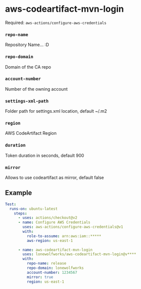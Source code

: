 # aws-codeartifact-mvn-login
Required: `aws-actions/configure-aws-credentials`

### `repo-name`
Repository Name... :D

### `repo-domain`
Domain of the CA repo

### `account-number`
Number of the owning account

### `settings-xml-path`
Folder path for settings.xml location, default ~/.m2

### `region`
AWS CodeArtifact Region

### `duration`
Token duration in seconds, default 900

### `mirror`
Allows to use codeartifact as mirror, default false




## Example

```yml
Test:
  runs-on: ubuntu-latest
    steps:
      - uses: actions/checkout@v2
      - name: Configure AWS Credentials
        uses: aws-actions/configure-aws-credentials@v1
        with:
          role-to-assume: arn:aws:iam::*****
          aws-region: us-east-1
          
      - name: aws-codeartifact-mvn-login
        uses: lonewolfworks/aws-codeartifact-mvn-login@v****
        with:
          repo-name: release
          repo-domain: lonewolfworks
          account-number: 1234567
          mirror: true
          region: us-east-1
```
